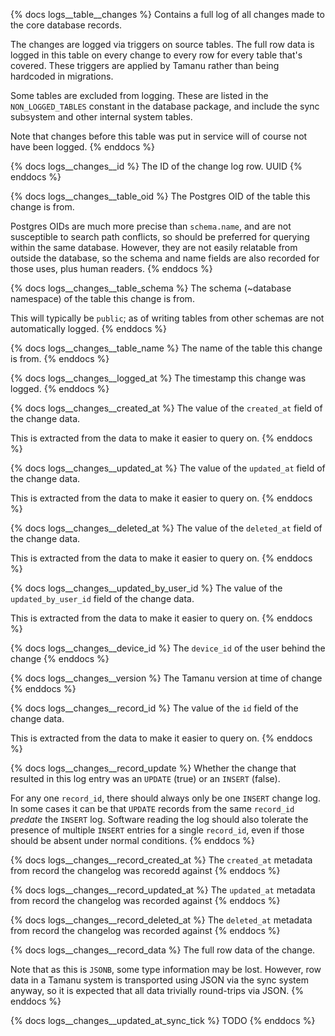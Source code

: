 {% docs logs__table__changes %}
Contains a full log of all changes made to the core database records.

The changes are logged via triggers on source tables. The full row data is
logged in this table on every change to every row for every table that's covered.
These triggers are applied by Tamanu rather than being hardcoded in migrations.

Some tables are excluded from logging. These are listed in the `NON_LOGGED_TABLES`
constant in the database package, and include the sync subsystem and other
internal system tables.

Note that changes before this table was put in service will of course not have
been logged.
{% enddocs %}

{% docs logs__changes__id %}
The ID of the change log row. UUID
{% enddocs %}

{% docs logs__changes__table_oid %}
The Postgres OID of the table this change is from.

Postgres OIDs are much more precise than `schema.name`, and are not susceptible
to search path conflicts, so should be preferred for querying within the same
database. However, they are not easily relatable from outside the database, so
the schema and name fields are also recorded for those uses, plus human readers.
{% enddocs %}

{% docs logs__changes__table_schema %}
The schema (~database namespace) of the table this change is from.

This will typically be `public`; as of writing tables from other schemas are not
automatically logged.
{% enddocs %}

{% docs logs__changes__table_name %}
The name of the table this change is from.
{% enddocs %}

{% docs logs__changes__logged_at %}
The timestamp this change was logged.
{% enddocs %}

{% docs logs__changes__created_at %}
The value of the `created_at` field of the change data.

This is extracted from the data to make it easier to query on.
{% enddocs %}

{% docs logs__changes__updated_at %}
The value of the `updated_at` field of the change data.

This is extracted from the data to make it easier to query on.
{% enddocs %}

{% docs logs__changes__deleted_at %}
The value of the `deleted_at` field of the change data.

This is extracted from the data to make it easier to query on.
{% enddocs %}

{% docs logs__changes__updated_by_user_id %}
The value of the `updated_by_user_id` field of the change data.

This is extracted from the data to make it easier to query on.
{% enddocs %}

{% docs logs__changes__device_id %}
The `device_id` of the user behind the change
{% enddocs %}

{% docs logs__changes__version %}
The Tamanu version at time of change
{% enddocs %}

{% docs logs__changes__record_id %}
The value of the `id` field of the change data.

This is extracted from the data to make it easier to query on.
{% enddocs %}

{% docs logs__changes__record_update %}
Whether the change that resulted in this log entry was an `UPDATE` (true) or an
`INSERT` (false).

For any one `record_id`, there should always only be one `INSERT` change log.
In some cases it can be that `UPDATE` records from the same `record_id` _predate_
the `INSERT` log. Software reading the log should also tolerate the presence of
multiple `INSERT` entries for a single `record_id`, even if those should be
absent under normal conditions.
{% enddocs %}

{% docs logs__changes__record_created_at %}
The `created_at` metadata from record the changelog was recoredd against
{% enddocs %}

{% docs logs__changes__record_updated_at %}
The `updated_at` metadata from record the changelog was recorded against
{% enddocs %}

{% docs logs__changes__record_deleted_at %}
The `deleted_at` metadata from record the changelog was recorded against
{% enddocs %}

{% docs logs__changes__record_data %}
The full row data of the change.

Note that as this is `JSONB`, some type information may be lost. However, row
data in a Tamanu system is transported using JSON via the sync system anyway, so
it is expected that all data trivially round-trips via JSON.
{% enddocs %}

{% docs logs__changes__updated_at_sync_tick %}
TODO
{% enddocs %}
